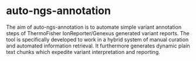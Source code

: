 # auto-ngs-annotation
The aim of auto-ngs-annotation is to automate simple variant annotation steps of ThermoFisher IonReporter/Genexus generated variant reports. The tool is specifically developed to work in a hybrid system of manual curation and automated information retrieval. It furthermore generates dynamic plain text chunks which expedite variant interpretation and reporting. 
